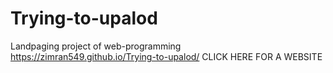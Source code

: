 # Trying-to-upalod
Landpaging project of web-programming
https://zimran549.github.io/Trying-to-upalod/ CLICK HERE FOR A WEBSITE
